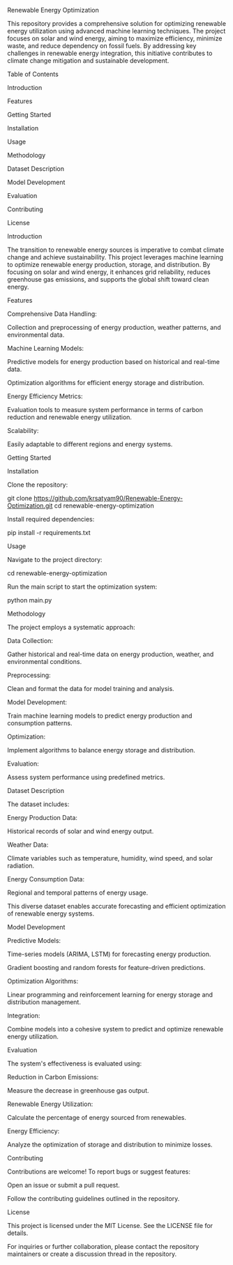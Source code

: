 Renewable Energy Optimization

This repository provides a comprehensive solution for optimizing renewable energy utilization using advanced machine learning techniques. The project focuses on solar and wind energy, aiming to maximize efficiency, minimize waste, and reduce dependency on fossil fuels. By addressing key challenges in renewable energy integration, this initiative contributes to climate change mitigation and sustainable development.

Table of Contents

Introduction

Features

Getting Started

Installation

Usage

Methodology

Dataset Description

Model Development

Evaluation

Contributing

License

Introduction

The transition to renewable energy sources is imperative to combat climate change and achieve sustainability. This project leverages machine learning to optimize renewable energy production, storage, and distribution. By focusing on solar and wind energy, it enhances grid reliability, reduces greenhouse gas emissions, and supports the global shift toward clean energy.

Features

Comprehensive Data Handling:

Collection and preprocessing of energy production, weather patterns, and environmental data.

Machine Learning Models:

Predictive models for energy production based on historical and real-time data.

Optimization algorithms for efficient energy storage and distribution.

Energy Efficiency Metrics:

Evaluation tools to measure system performance in terms of carbon reduction and renewable energy utilization.

Scalability:

Easily adaptable to different regions and energy systems.

Getting Started

Installation

Clone the repository:

git clone https://github.com/krsatyam90/Renewable-Energy-Optimization.git
cd renewable-energy-optimization

Install required dependencies:

pip install -r requirements.txt

Usage

Navigate to the project directory:

cd renewable-energy-optimization

Run the main script to start the optimization system:

python main.py

Methodology

The project employs a systematic approach:

Data Collection:

Gather historical and real-time data on energy production, weather, and environmental conditions.

Preprocessing:

Clean and format the data for model training and analysis.

Model Development:

Train machine learning models to predict energy production and consumption patterns.

Optimization:

Implement algorithms to balance energy storage and distribution.

Evaluation:

Assess system performance using predefined metrics.

Dataset Description

The dataset includes:

Energy Production Data:

Historical records of solar and wind energy output.

Weather Data:

Climate variables such as temperature, humidity, wind speed, and solar radiation.

Energy Consumption Data:

Regional and temporal patterns of energy usage.

This diverse dataset enables accurate forecasting and efficient optimization of renewable energy systems.

Model Development

Predictive Models:

Time-series models (ARIMA, LSTM) for forecasting energy production.

Gradient boosting and random forests for feature-driven predictions.

Optimization Algorithms:

Linear programming and reinforcement learning for energy storage and distribution management.

Integration:

Combine models into a cohesive system to predict and optimize renewable energy utilization.

Evaluation

The system's effectiveness is evaluated using:

Reduction in Carbon Emissions:

Measure the decrease in greenhouse gas output.

Renewable Energy Utilization:

Calculate the percentage of energy sourced from renewables.

Energy Efficiency:

Analyze the optimization of storage and distribution to minimize losses.

Contributing

Contributions are welcome! To report bugs or suggest features:

Open an issue or submit a pull request.

Follow the contributing guidelines outlined in the repository.

License

This project is licensed under the MIT License. See the LICENSE file for details.

For inquiries or further collaboration, please contact the repository maintainers or create a discussion thread in the repository.

